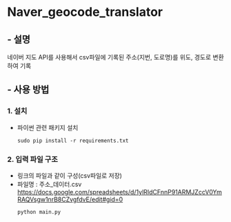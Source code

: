 Naver_geocode_translator 
===========================================================

## - 설명

네이버 지도 API를 사용해서 csv파일에 기록된 주소(지번, 도로명)를 위도, 경도로 변환하여 기록



## - 사용 방법

### 1. 설치

- 파이썬 관련 패키지 설치
    ```
    sudo pip install -r requirements.txt
    ```
### 2. 입력 파일 구조
- 링크의 파일과 같이 구성(csv파일로 저장)
- 파일명 : 주소_데이터.csv https://docs.google.com/spreadsheets/d/1ylRIdCFnnP91ARMJZccV0YmRAQVsgw1nrB8CZvgfdvE/edit#gid=0
	```
	python main.py
	```




